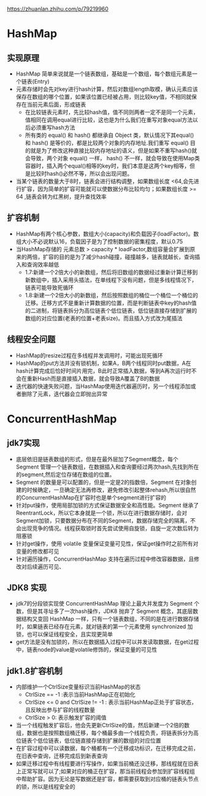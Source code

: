 https://zhuanlan.zhihu.com/p/79219960
# HashMap
## 实现原理
+ HashMap 简单来说就是一个链表数组，基础是一个数组，每个数组元素是一个链表(Entry)
+ 元素存储时会先对key进行hash计算，然后对数组length取模，确认元素应该保存在数组的哪个位置，如果该位置已经被占用，则比较key值，不相同就保存在当前元素后面，形成链表
    - 在比较链表元素时，先比较hash值，值不同则两者一定不是同一个元素，值相同在调用equal进行比较，这也是为什么我们在重写对象equal方法以后必须重写hash方法
    - 所有类的 equal() 和 hash() 都继承自 Object 类，默认情况下其equal() 和 hash() 是等价的，都是比较两个对象的内存地址.我们重写 equal() 目的就是为了修改这种直接比较内存地址的语义，但是如果不重写hash()就会导致，两个对象 equal() 一样， hash() 不一样，就会导致在使用Map类容器时，插入两个equal()相等的key时，我们本意是这两个key相等，但是比较时hash()必然不等，所以会出现问题。
+ 当某个链表的数量大于8时，链表会进行结构调整，如果数组长度 <64,会先进行扩容，因为简单的扩容可能就可以使数据分布比较均匀；如果数组长度 >= 64 ,链表会转为红黑树，提升查找效率

## 扩容机制
+ HashMap有两个核心参数，数组大小(capacity)和负载因子(loadFactor)。数组大小不必说默认16，负载因子是为了控制数据的密集程度，默认0.75
+ 当HashMap存储的 元素总数 > capacity * loadFactor,数组容量会扩展到原来的两倍，扩容的目的是为了减少hash碰撞，碰撞越多，链表就越长，查询插入和查询效率越低
    - 1.7:新建一个2倍大小的新数组，然后将旧数组的数据经过重新计算迁移到新数组中，插入采用头插法，在单线程下没有问题，但是多线程情况下，链表可能导致死循环
    - 1.8:新建一个2倍大小的新数组，然后按照数组的桶位一个桶位一个桶位的迁移。迁移方式不是重新计算数据的位置，而是判断链表中key的hash值的二进制，将链表拆分为高位链表个低位链表，低位链直接存储到扩展的数组的对应位置(老表的位置+老表size)。而且插入方式改为尾插法

## 线程安全问题
+ HashMap的resize过程在多线程并发调用时，可能出现死循环
+ HashMap的put方法并没有锁机制，如果A，B两个线程同时put数据，A在hash计算完成后恰好时间片用完，B此时正常插入数据，等到A再次运行时不会在重新Hash而是直接插入数据，就会导致A覆盖了B的数据
+ 迭代器的快速失败问题，当HashMap使用迭代器遍历时，另一个线程添加或者删除了元素，迭代器会立即抛出异常

# ConcurrentHashMap
## jdk7实现
+ 底层依旧是链表数组的形式，但是在最外层加了Segment概念，每个 Segment 管理一个链表数组，在数据插入和查询要经过两次hash,先找到所在的segment,然后定位存储在数组的位置。
+ Segment 的数量是可以配置的，但是一定是2的指数倍，Segment 在对象创建的时候确定，一旦确定无法再修改，避免修改引起整体rehash,所以很自然的ConcurrentHashMap在扩容时也是单个segment进行扩容的
+ 针对put操作，使用局部加锁的方式保证数据安全和高性能。Segment 继承了ReentrantLock，所以它本身就是一个锁，所以在进行数据存储时，会对Segment加锁，只要数据分布在不同的Segment，数据存储完全的隔离，不会出现竞争的情况。线程获取锁时首先尝试使用自旋锁，自旋一定次数后转为阻塞锁
+ 针对get操作，使用 volatile 变量保证变量可见性，保证get操作时之前所有对变量的修改都可见
+ 针对遍历操作，ConcurrentHashMap 支持在遍历过程中修改容器数据，且修改对后续遍历可见、

## JDK8 实现
+ jdk7的分段锁实现使 ConcurrentHashMap 理论上最大并发度为 Segment 个数，但是其寻址多了一次hash操作，JDK8 抛弃了 Segment 概念，其底层数据结构又变回 HashMap 一样，只有一个链表数组，不同的是在进行数据存储时，如果链表已经存在元素，就对链表的第一个元素使用 synchronized 加锁，也可以保证线程安全，且实现更简单
+ get方法是没有加锁的，所以在数据插入过程中可以并发读取数据，在get过程中，链表node的value是volatile修饰的，保证变量的可见性

## jdk1.8扩容机制
+ 内部维护一个CtrlSize变量标识当前HashMap的状态
    - CtrlSize == -1 :表示当前HashMap正在初始化
    - CtrlSize <= 0 and CtrlSize != -1 : 表示当前HashMap正处于扩容状态，且反映出参与扩容的线程数量
    - CtrlSize > 0: 表示触发扩容的阈值
+ 当一个线程触发扩容后，他会先更新CtrlSize的值，然后新建一个2倍的数组，数据也是按照数组桶迁移，每个桶最多由一个线程负责，将链表拆分为高位链表个低位链表，低位链直接存储到扩展的数组的对应位置
+ 在扩容过程中可以读数据，每个桶都有一个迁移成功标识，在迁移完成之前，在旧表中查询，迁移完成后到新表查询
+ 如果迁移过程中有线程要进行写操作，如果当前桶还没迁移，那线程就在旧表上正常写就可以了;如果对应的桶正在扩容，那当前线程会参加到扩容线程组中帮助扩容。因为无论是写数据还是扩容，都需要获取到对应桶的链表头节点的锁，所以是线程安全的
